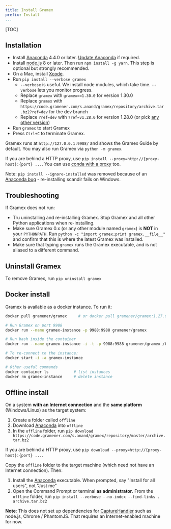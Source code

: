 ```yaml
---
title: Install Gramex
prefix: Install
...
```


[TOC]

## Installation

- Install [Anaconda][anaconda] 4.4.0 or later. [Update Anaconda][update] if required.
- Install [node.js][nodejs] 8 or later. Then run `npm install -g yarn`. This step is optional but strongly recommended.
- On a Mac, install [Xcode][xcode].
- Run `pip install --verbose gramex`
    - `--verbose` is useful. We install node modules, which take time. `--verbose` lets you monitor progress.
    - Replace `gramex` with `gramex==1.30.0` for version 1.30.0
    - Replace `gramex` with `https://code.gramener.com/s.anand/gramex/repository/archive.tar.bz2?ref=dev` for the dev branch
    - Replace `?ref=dev` with `?ref=v1.28.0` for version 1.28.0
      (or pick [any other version](https://code.gramener.com/s.anand/gramex/tags))
- Run `gramex` to start Gramex
- Press `Ctrl+C` to terminate Gramex.

Gramex runs at `http://127.0.0.1:9988/` and shows the Gramex Guide by default.
You may also run Gramex via `python -m gramex`.

If you are behind a HTTP proxy, use `pip install --proxy=http://{proxy-host}:{port} ...`.
You can use [conda with a proxy][conda-proxy] too.

[anaconda]: http://continuum.io/downloads
[update]: http://docs.continuum.io/anaconda/install#updating-from-older-anaconda-versions
[xcode]: https://developer.apple.com/xcode/download/
[gramex]: https://code.gramener.com/s.anand/gramex/repository/archive.tar.bz2?ref=master
[conda-proxy]: https://conda.io/docs/user-guide/configuration/use-winxp-with-proxy.html
[nodejs]: https://nodejs.org/en/

Note: `pip install --ignore-installed` was removed because of an
[Anaconda bug](https://github.com/pypa/pip/issues/2751#issuecomment-165390180) -
re-installing scandir fails on Windows.

## Troubleshooting

If Gramex does not run:

- Tru uninstalling and re-installing Gramex. Stop Gramex and all other Python
  applications when re-installing.
- Make sure Gramex 0.x (or any other module named `gramex`) is **NOT** in your
  `PYTHONPATH`. Run `python -c "import gramex;print gramex.__file__"` and confirm
  that this is where the latest Gramex was installed.
- Make sure that typing `gramex` runs the Gramex executable, and is not aliased
  to a different command.

## Uninstall Gramex

To remove Gramex, run `pip uninstall gramex`

## Docker install

Gramex is available as a docker instance. To run it:

```bash
docker pull gramener/gramex     # or docker pull gramener/gramex:1.27.0

# Run Gramex on port 9988
docker run --name gramex-instance -p 9988:9988 gramener/gramex

# Run bash inside the container
docker run --name gramex-instance -i -t -p 9988:9988 gramener/gramex /bin/bash

# To re-connect to the instance:
docker start -i -a gramex-instance

# Other useful commands
docker container ls           # list instances
docker rm gramex-instance     # delete instance
```

## Offline install

On a system **with an Internet connection** and the **same platform** (Windows/Linux) as the target system:

1. Create a folder called `offline`
2. Download [Anaconda][anaconda] into `offline`
3. In the `offline` folder, run `pip download https://code.gramener.com/s.anand/gramex/repository/master/archive.tar.bz2`

If you are behind a HTTP proxy, use `pip download --proxy=http://{proxy-host}:{port} ...`.

Copy the `offline` folder to the target machine (which need not have an Internet connection). Then:

1. Install the [Anaconda][anaconda] executable. When prompted, say "Install for all users", not "Just me"
2. Open the Command Prompt or terminal **as administrator**. From the `offline` folder,
   run `pip install --verbose --no-index --find-links . archive.tar.bz2`

**Note**: This does not set up dependencies for
[CaptureHandler](../capturehandler/) such as node.js, Chrome / PhantomJS. That
requires an Internet-enabled machine for now.
